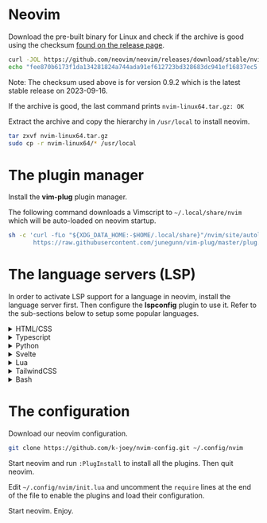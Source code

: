 # Neovim

Download the pre-built binary for Linux and check if the archive is good using
the checksum [found on the release page](https://github.com/neovim/neovim/releases/tag/stable).

```bash
curl -JOL https://github.com/neovim/neovim/releases/download/stable/nvim-linux64.tar.gz
echo "fee870b6173f1da134281824a744ada91ef612723bd328683dc941ef16837ec5  nvim-linux64.tar.gz" | sha256sum -c -
```

Note: The checksum used above is for version 0.9.2 which is the latest stable
release on 2023-09-16.

If the archive is good, the last command prints `nvim-linux64.tar.gz: OK`

Extract the archive and copy the hierarchy in `/usr/local` to install neovim.

```bash
tar zxvf nvim-linux64.tar.gz
sudo cp -r nvim-linux64/* /usr/local
```

# The plugin manager

Install the **vim-plug** plugin manager.

The following command downloads a Vimscript to `~/.local/share/nvim` which
will be auto-loaded on neovim startup.

```bash
sh -c 'curl -fLo "${XDG_DATA_HOME:-$HOME/.local/share}"/nvim/site/autoload/plug.vim --create-dirs \
       https://raw.githubusercontent.com/junegunn/vim-plug/master/plug.vim'
```

# The language servers (LSP)

In order to activate LSP support for a language in neovim, install the
language server first. Then configure the **lspconfig** plugin to use it.
Refer to the sub-sections below to setup some popular languages.

<details>
    <summary>HTML/CSS</summary>

Install the language server:

```bash
npm i -g vscode-langservers-extracted
```

Edit `~/.config/nvim/lua/lsp/lspconfig.lua` and add the following entries to
the `servers` list.

```lua
local servers = {
  ...
  'html',
  'cssls',
}
```
</details>

<details>
    <summary>Typescript</summary>

Install the language server:

```bash
npm i -g typescript typescript-language-server
```

Edit `~/.config/nvim/lua/lsp/lspconfig.lua` and add the following entries to
the `servers` list.

```lua
local servers = {
  ...
  'tsserver',
}
```
</details>

<details>
    <summary>Python</summary>

There are multiple language servers available for Python such as pyright,
python-lsp-server, etc. Pylyzer is a recent one developed in Rust which makes
it fast and efficient.

Install the **pylyzer** language server for Python by downloading a pre-built
binary from its
[GitHub repository](https://github.com/mtshiba/pylyzer/releases).

```bash
curl -JOL https://github.com/mtshiba/pylyzer/releases/download/v0.0.45/pylyzer-x86_64-unknown-linux-gnu.tar.gz
tar zxvf pylyzer-x86_64-unknown-linux-gnu.tar.gz
sudo cp pylyzer /usr/local/bin/
```

As pylyzer does not provide linting, a linter is needed as a complement. Ruff
is a Python linter also developed in Rust.

Install the **ruff** linter by downloading a pre-built binary from its [GitHub
repositoy](https://github.com/astral-sh/ruff/releases).

```bash
curl -JOL https://github.com/astral-sh/ruff/releases/download/v0.0.290/ruff-x86_64-unknown-linux-gnu.tar.gz
tar zxvf ruff-x86_64-unknown-linux-gnu.tar.gz
sudo cp ruff /usr/local/bin/
```

Edit `~/.config/nvim/lua/lsp/lspconfig.lua` and add the following entries to
the `servers` list.

```lua
local servers = {
  ...
  'pylyzer',
  'ruff_lsp',
}
```
</details>

<details>
    <summary>Svelte</summary>

Install the language server:

```bash
npm i -g svelte-language-server
```

Note: This language server depends on the Typescript one, i.e. **tsserver**.

Edit `~/.config/nvim/lua/lsp/lspconfig.lua` and add the following entries to
the `servers` list.

```lua
local servers = {
  ...
  'svelte',
}
```
</details>

<details>
    <summary>Lua</summary>

Install the **lua-language-server** by downloading a pre-built binary from its
[GitHub repository](https://github.com/LuaLS/lua-language-server/releases).

```bash
curl -JOL https://github.com/LuaLS/lua-language-server/releases/download/3.7.0/lua-language-server-3.7.0-linux-x64.tar.gz
mkdir /opt/lua-language-server
tar zxvf lua-language-server-3.7.0-linux-x64.tar.gz --directory /opt/lua-language-server
```

Create a wrapper script at `/usr/local/bin/lua-language-server` because the
language server [expects to find the scripts in a fixed location relative to
the directory it is run from](https://github.com/LuaLS/lua-language-server/wiki/Getting-Started#command-line).

```bash
#!/bin/bash
exec "/opt/lua-language-server/bin/lua-language-server" "$@"
```

Make it executable with `sudo chmod +x /usr/local/bin/lua-language-server`.

Edit `~/.config/nvim/lua/lsp/lspconfig.lua` and add the following entries to
the `servers` list.

```lua
local servers = {
  ...
  'lua_ls',
}
```
</details>

<details>
    <summary>TailwindCSS</summary>

Install the language server:

```bash
npm i -g @tailwindcss/language-server
```

Edit `~/.config/nvim/lua/lsp/lspconfig.lua` and add the following entries to
the `servers` list.

```lua
local servers = {
  ...
  'tailwindcss',
}
```
</details>

<details>
    <summary>Bash</summary>

Install the language server:

```bash
npm i -g bash-language-server
```

Edit `~/.config/nvim/lua/lsp/lspconfig.lua` and add the following entries to
the `servers` list.

```lua
local servers = {
  ...
  'bashls',
}
```
</details>

# The configuration

Download our neovim configuration.

```bash
git clone https://github.com/k-joey/nvim-config.git ~/.config/nvim
```

Start neovim and run `:PlugInstall` to install all the plugins. Then quit
neovim.

Edit `~/.config/nvim/init.lua` and uncomment the `require` lines at the end of
the file to enable the plugins and load their configuration.

Start neovim. Enjoy.
